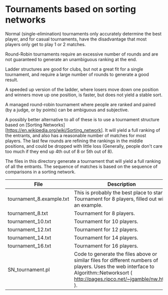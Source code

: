 # Tournaments based on sorting networks

Normal (single-elimination) tournaments only accurately determine the best player, 
and for casual tournaments, have the disadvantage that most players only get to play 1 or 2 matches.

Round-Robin tournaments require an excessive number of rounds and are not guaranteed to generate an unambiguous ranking at the end.

Ladder structures are good for clubs, but not a great fit for a single tournament, and require a large number of rounds to generate a good result.

A speeded up version of the ladder, where losers move down one position and winners move up one position, is faster, but does not yield a stable sort.

A managed round-robin tournament where people are ranked and paired (by a judge, or by points) can be ambiguous and subjective.

A possibly better alternative to all of these is to use a tournament structure based on [Sorting Networks][https://en.wikipedia.org/wiki/Sorting_network]. 
It will yield a full ranking of the entrants, and also has a reasonable number of matches for most players.
The last few rounds are refining the rankings in the middle positions, and could be dropped with little loss 
(Generally, people don't care too much if they end up 4th out of 8 or 5th out of 8).

The files in this directory generate a tournament that will yield a full ranking of all the entrants.
The sequence of matches is based on the sequence of comparisons in a sorting network.

File | Description
---|---
tournament_8.example.txt |  This is probably the best place to start. Tournament for 8 players, filled out with an example.
tournament_8.txt  |  Tournament for 8 players.
tournament_10.txt |  Tournament for 10 players.
tournament_12.txt |  Tournament for 12 players.
tournament_14.txt |  Tournament for 14 players.
tournament_16.txt |  Tournament for 16 players.
SN_tournament.pl | Code to generate the files above or similar files for different numbers of players. Uses the web interface to Algorithm::Networksort ( http://pages.ripco.net/~jgamble/nw.html ).
